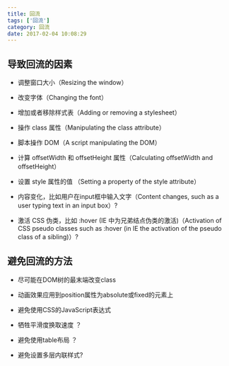 ```yaml
---
title: 回流
tags: ['回流']
category: 回流
date: 2017-02-04 10:08:29
---
```


## 导致回流的因素

- 调整窗口大小（Resizing the window）
- 改变字体（Changing the font）
- 增加或者移除样式表（Adding or removing a stylesheet）

- 操作 class 属性（Manipulating the class attribute）
- 脚本操作 DOM（A script manipulating the DOM）
- 计算 offsetWidth 和 offsetHeight 属性（Calculating offsetWidth and offsetHeight）
- 设置 style 属性的值 （Setting a property of the style attribute）
- 内容变化，比如用户在input框中输入文字（Content changes, such as a user typing text in
an input box）?
- 激活 CSS 伪类，比如 :hover (IE 中为兄弟结点伪类的激活)（Activation of CSS pseudo classes such as :hover (in IE the activation of the pseudo class of a sibling)）?
## 避免回流的方法

- 尽可能在DOM树的最末端改变class
 
- 动画效果应用到position属性为absolute或fixed的元素上
- 避免使用CSS的JavaScript表达式
- 牺牲平滑度换取速度 ？
- 避免使用table布局 ？
- 避免设置多层内联样式?

